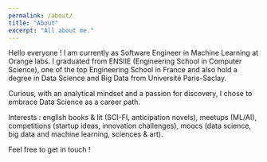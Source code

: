 ```yaml
---
permalink: /about/
title: "About"
excerpt: "All about me."
---
```


Hello everyone ! I am currently as Software Engineer in Machine Learning at Orange labs. I graduated from ENSIIE (Engineering School in Computer Science), 
one of the top Engineering School in France and also hold a degree in Data Science and Big Data from Université Paris-Saclay.

Curious, with an analytical mindset and a passion for discovery, I chose to embrace Data Science as a career path.

Interests : english books & lit (SCI-FI, anticipation novels), meetups (ML/AI), competitions (startup ideas, innovation challenges), moocs (data science, big data and machine learning, sciences & art). 

Feel free to get in touch ! 
